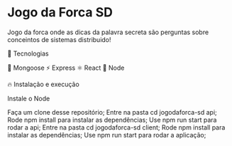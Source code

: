 # Jogo da Forca SD

Jogo da forca onde as dicas da palavra secreta são perguntas sobre conceintos de sistemas distribuido!


🚀 Tecnologias

💾 Mongoose
⚡ Express
⚛️ React
🍃 Node


🔥 Instalação e execução

Instale o Node

Faça um clone desse repositório;
Entre na pasta cd jogodaforca-sd api;
Rode npm install  para instalar as dependências;
Use npm run start para rodar a api;
Entre na pasta cd jogodaforca-sd client;
Rode npm install  para instalar as dependências;
Use npm run start para rodar a aplicação;